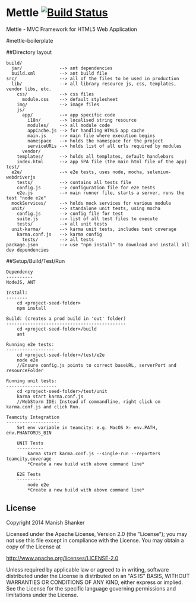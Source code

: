 Mettle [![Build Status](https://api.travis-ci.org/manishshanker/Mettle.png?branch=master)](https://travis-ci.org/manishshanker/Mettle)
======

Mettle - MVC Framework for HTML5 Web Application

#mettle-boilerplate

<!--
INTRODUCTION
BASE CLASSES
UTILITIES
-->

##Directory layout

    build/
      jar/              --> ant dependencies
      build.xml         --> ant build file
    src/                --> all of the files to be used in production
      lib/              --> all library resource js, css, templates, vendor libs, etc.
        css/            --> css files
          module.css    --> default stylesheet
        img/            --> image files
        js/
          app/          --> app specific code
            i18n/       --> localised string resource
            modules/    --> all module code
            appCache.js --> for handling HTML5 app cache
            main.js     --> main file where execution begins
            namespace   --> holds the namespace for the project
            serviceURLs --> holds list of all urls required by modules
          vendor/
        templates/      --> holds all templates, default handlebars
        index.html      --> app SPA file (the main html file of the app)
    test/
      e2e/              --> e2e tests, uses node, mocha, selenium-webdriverjs
        tests/          --> contains all tests file
        config.js       --> configuration file for e2e tests
        e2e.js          --> main runner file, starts a server, runs the test "node e2e"
      mockServices/     --> holds mock services for various module
      unit/             --> standalone unit tests, using mocha
        config.js       --> config file for test
        suite.js        --> list of all test files to execute
        tests/          --> all unit tests
      unit-karma/       --> karma unit tests, includes test coverage
        karma.conf.js   --> karma config
          tests/        --> all tests
    package.json        --> use "npm install" to download and install all dev dependencies

##Setup/Build/Test/Run

    Dependency
    ----------
    NodeJS, ANT

    Install:
    --------
        cd <project-seed-folder>
        npm install

    Build: (creates a prod build in 'out' folder)
    ---------------------------------------------
        cd <project-seed-folder>/build
        ant

    Running e2e tests:
    ------------------
        cd <project-seed-folder>/test/e2e
        node e2e
        //Ensure config.js points to correct baseURL, serverPort and resourceFolder

    Running unit tests:
    -------------------
        cd <project-seed-folder>/test/unit
        karma start karma.conf.js
        //WebStorm IDE: Instead of commandline, right click on karma.conf.js and click Run.

    Teamcity Integration
    --------------------
        Set env variable in teamcity: e.g. MacOS X- env.PATH, env.PHANTOMJS_BIN

        UNIT Tests
        ----------
            karma start karma.conf.js --single-run --reporters teamcity,coverage
            *Create a new build with above command line*

        E2E Tests
        ---------
            node e2e
            *Create a new build with above command line*


## License

Copyright 2014 Manish Shanker

Licensed under the Apache License, Version 2.0 (the "License");
you may not use this file except in compliance with the License.
You may obtain a copy of the License at

http://www.apache.org/licenses/LICENSE-2.0

Unless required by applicable law or agreed to in writing, software
distributed under the License is distributed on an "AS IS" BASIS,
WITHOUT WARRANTIES OR CONDITIONS OF ANY KIND, either express or implied.
See the License for the specific language governing permissions and
limitations under the License.
